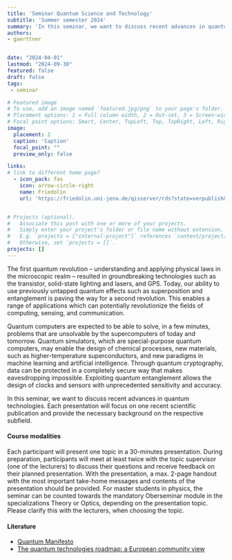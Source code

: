 ```yaml
---
title: 'Seminar Quantum Science and Technology'
subtitle: 'Summer semester 2024'
summary: 'In this seminar, we want to discuss recent advances in quantum technologies. Each presentation will focus on one recent scientific publication and provide the necessary background on the respective subfield.'
authors:
- gaerttner


date: "2024-04-01"
lastmod: "2024-09-30"
featured: false
draft: false
tags:
 - seminar

# Featured image
# To use, add an image named `featured.jpg/png` to your page's folder.
# Placement options: 1 = Full column width, 2 = Out-set, 3 = Screen-width
# Focal point options: Smart, Center, TopLeft, Top, TopRight, Left, Right, BottomLeft, Bottom, BottomRight
image:
  placement: 2
  caption: 'Caption'
  focal_point: ""
  preview_only: false

links:
# link to different home page?
  - icon_pack: fas
    icon: arrow-circle-right
    name: Friedolin
    url: 'https://friedolin.uni-jena.de/qisserver/rds?state=verpublish&status=init&vmfile=no&moduleCall=webInfo&publishConfFile=webInfo&publishSubDir=veranstaltung&veranstaltung.veranstid=222250'


# Projects (optional).
#   Associate this post with one or more of your projects.
#   Simply enter your project's folder or file name without extension.
#   E.g. `projects = ["internal-project"]` references `content/project/deep-learning/index.md`.
#   Otherwise, set `projects = []`.
projects: []
---
```


The first quantum revolution – understanding and applying physical laws in the microscopic realm – resulted in groundbreaking technologies such as the transistor, solid-state lighting and lasers, and GPS. Today, our ability to use previously untapped quantum effects such as superposition and entanglement is paving the way for a second revolution. This enables a range of applications which can potentially revolutionize the fields of computing, sensing, and communication.

Quantum computers are expected to be able to solve, in a few minutes, problems that are unsolvable by the supercomputers of today and tomorrow. Quantum simulators, which are special-purpose quantum computers, may enable the design of chemical processes, new materials, such as higher-temperature superconductors, and new paradigms in machine learning and artificial intelligence. Through quantum cryptography, data can be protected in a completely secure way that makes eavesdropping impossible. Exploiting quantum entanglement allows the design of clocks and sensors with unprecedented sensitivity and accuracy.

In this seminar, we want to discuss recent advances in quantum technologies. Each presentation will focus on one recent scientific publication and provide the necessary background on the respective subfield. 

#### Course modalities

Each participant will present one topic in a 30-minutes presentation. During preparation, participants will meet at least twice with the topic supervisor (one of the lecturers) to discuss their questions and receive feedback on their planned presentation. With the presentation, a max. 2-page handout with the most important take-home messages and contents of the presentation should be provided. For master students in physics, the seminar can be counted towards the mandatory Oberseminar module in the specializations Theory or Optics, depending on the presentation topic. Please clarify this with the lecturers, when choosing the topic.


#### Literature
- [Quantum Manifesto](https://qt.eu/media/pdf/93056_Quantum-Manifesto_WEB.pdf)
- [The quantum technologies roadmap: a European community view](https://iopscience.iop.org/article/10.1088/1367-2630/aad1ea)

